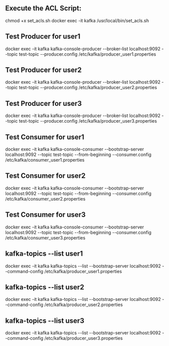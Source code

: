 ## Execute the ACL Script:
chmod +x set_acls.sh
docker exec -it kafka /usr/local/bin/set_acls.sh

## Test Producer for user1
docker exec -it kafka kafka-console-producer --broker-list localhost:9092 --topic test-topic --producer.config /etc/kafka/producer_user1.properties

## Test Producer for user2
docker exec -it kafka kafka-console-producer --broker-list localhost:9092 --topic test-topic --producer.config /etc/kafka/producer_user2.properties

## Test Producer for user3
docker exec -it kafka kafka-console-producer --broker-list localhost:9092 --topic test-topic --producer.config /etc/kafka/producer_user3.properties

## Test Consumer for user1
docker exec -it kafka kafka-console-consumer --bootstrap-server localhost:9092 --topic test-topic --from-beginning --consumer.config /etc/kafka/consumer_user1.properties

## Test Consumer for user2
docker exec -it kafka kafka-console-consumer --bootstrap-server localhost:9092 --topic test-topic --from-beginning --consumer.config /etc/kafka/consumer_user2.properties

## Test Consumer for user3
docker exec -it kafka kafka-console-consumer --bootstrap-server localhost:9092 --topic test-topic --from-beginning --consumer.config /etc/kafka/consumer_user3.properties



## kafka-topics --list user1
docker exec -it kafka kafka-topics --list --bootstrap-server localhost:9092 --command-config /etc/kafka/producer_user1.properties

## kafka-topics --list user2
docker exec -it kafka kafka-topics --list --bootstrap-server localhost:9092 --command-config /etc/kafka/producer_user2.properties

## kafka-topics --list user3
docker exec -it kafka kafka-topics --list --bootstrap-server localhost:9092 --command-config /etc/kafka/producer_user3.properties
